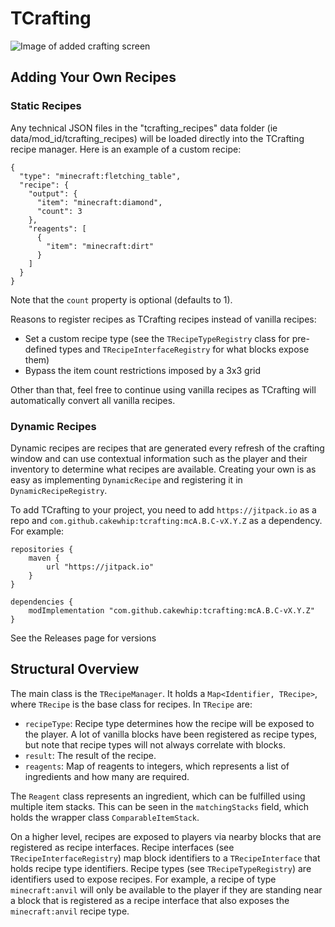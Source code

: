 # TCrafting

![Image of added crafting screen](https://i.imgur.com/QQZt5ZS.png)

## Adding Your Own Recipes

### Static Recipes
Any technical JSON files in the "tcrafting_recipes" data folder (ie data/mod_id/tcrafting_recipes) will be loaded directly into the TCrafting recipe manager. Here is an example of a custom recipe:
```
{
  "type": "minecraft:fletching_table",
  "recipe": {
    "output": {
      "item": "minecraft:diamond",
      "count": 3
    },
    "reagents": [
      {
        "item": "minecraft:dirt"
      }
    ]
  }
}
```
Note that the ``count`` property is optional (defaults to 1).

Reasons to register recipes as TCrafting recipes instead of vanilla recipes:
* Set a custom recipe type (see the ``TRecipeTypeRegistry`` class for pre-defined types and ``TRecipeInterfaceRegistry`` for what blocks expose them)
* Bypass the item count restrictions imposed by a 3x3 grid

Other than that, feel free to continue using vanilla recipes as TCrafting will automatically convert all vanilla recipes.

### Dynamic Recipes
Dynamic recipes are recipes that are generated every refresh of the crafting window and can use contextual information such as the player and their inventory to determine what recipes are available. Creating your own is as easy as implementing ``DynamicRecipe`` and registering it in ``DynamicRecipeRegistry``.

To add TCrafting to your project, you need to add ``https://jitpack.io`` as a repo and ``com.github.cakewhip:tcrafting:mcA.B.C-vX.Y.Z`` as a dependency. For example:
```
repositories {
	maven {
		url "https://jitpack.io"
	}
}

dependencies {
	modImplementation "com.github.cakewhip:tcrafting:mcA.B.C-vX.Y.Z"
}
```

See the Releases page for versions

## Structural Overview
The main class is the ``TRecipeManager``. It holds a ``Map<Identifier, TRecipe>``, where ``TRecipe`` is the base class for recipes. In ``TRecipe`` are:
* ``recipeType``: Recipe type determines how the recipe will be exposed to the player. A lot of vanilla blocks have been registered as recipe types, but note that recipe types will not always correlate with blocks.
* ``result``: The result of the recipe.
* ``reagents``: Map of reagents to integers, which represents a list of ingredients and how many are required.

The ``Reagent`` class represents an ingredient, which can be fulfilled using multiple item stacks. This can be seen in the ``matchingStacks`` field, which holds the wrapper class ``ComparableItemStack``.

On a higher level, recipes are exposed to players via nearby blocks that are registered as recipe interfaces. Recipe interfaces (see ``TRecipeInterfaceRegistry``) map block identifiers to a ``TRecipeInterface`` that holds recipe type identifiers. Recipe types (see ``TRecipeTypeRegistry``) are identifiers used to expose recipes. For example, a recipe of type ``minecraft:anvil`` will only be available to the player if they are standing near a block that is registered as a recipe interface that also exposes the ``minecraft:anvil`` recipe type.
